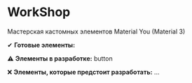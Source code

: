 # WorkShop

Мастерская кастомных элементов Material You (Material 3)

✔ **Готовые элементы:**

⚠ **Элементы в разработке:**
button

❌ **Элементы, которые предстоит разработать:**
...
